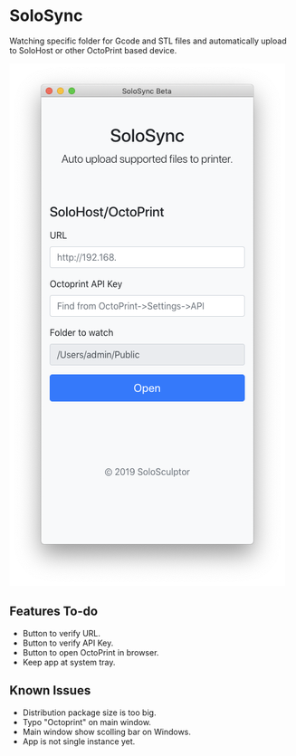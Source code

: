 # SoloSync
Watching specific folder for Gcode and STL files and automatically upload to SoloHost or other OctoPrint based device. 

![screenshot on mac](https://github.com/SoloSculptor/SoloSync/blob/master/Images/screenshot_mac_beta1.png)

## Features To-do
- Button to verify URL.
- Button to verify API Key.
- Button to open OctoPrint in browser. 
- Keep app at system tray.

## Known Issues
- Distribution package size is too big.
- Typo "Octoprint" on main window.
- Main window show scolling bar on Windows. 
- App is not single instance yet.
